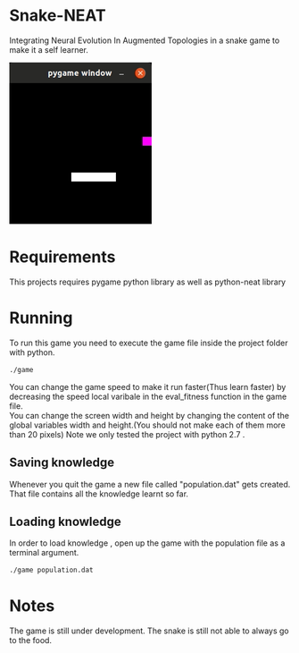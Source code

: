 # Snake-NEAT
Integrating Neural Evolution In Augmented Topologies in a snake game to make it a self learner.

![](demo/demo.gif)


# Requirements
This projects requires pygame python library as well as python-neat library

# Running
To run this game you need to execute the game file inside the project folder with python.  
```bash
./game
```
You can change the game speed to make it run faster(Thus learn faster) by decreasing the speed local varibale in the eval_fitness function in the game file.  
You can change the screen width and height by changing the content of the global variables width and height.(You should not make each of them more than 20 pixels)
Note we only tested the project with python 2.7 .

## Saving knowledge
Whenever you quit the game a new file called "population.dat" gets created. That file contains all the knowledge learnt so far.
## Loading knowledge
In order to load knowledge , open up the game with the population file as a terminal argument.
```bash
./game population.dat
```

# Notes
The game is still under development. The snake is still not able to always go to the food.

